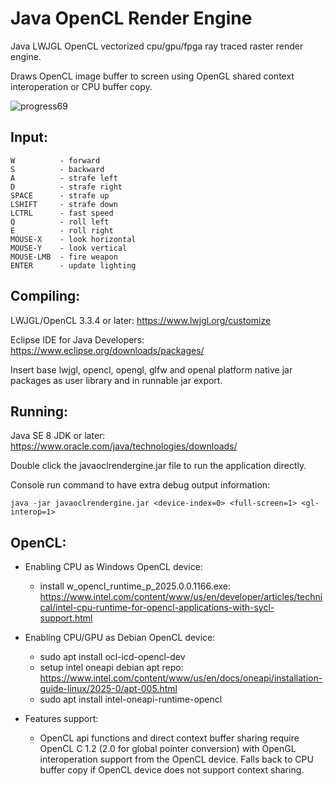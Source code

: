 # Java OpenCL Render Engine

Java LWJGL OpenCL vectorized cpu/gpu/fpga ray traced raster render engine.

Draws OpenCL image buffer to screen using OpenGL shared context interoperation or CPU buffer copy.

![progress69](https://github.com/user-attachments/assets/7d945a46-fe83-4646-b8be-65d7746da4f3)

Input:
----------------
```
W          - forward
S          - backward
A          - strafe left
D          - strafe right
SPACE      - strafe up
LSHIFT     - strafe down
LCTRL      - fast speed
Q          - roll left
E          - roll right
MOUSE-X    - look horizontal
MOUSE-Y    - look vertical
MOUSE-LMB  - fire weapon
ENTER      - update lighting
```

Compiling:
----------------

LWJGL/OpenCL 3.3.4 or later: https://www.lwjgl.org/customize

Eclipse IDE for Java Developers: https://www.eclipse.org/downloads/packages/

Insert base lwjgl, opencl, opengl, glfw and openal platform native jar packages as user library and in runnable jar export.

Running:
----------------

Java SE 8 JDK or later: https://www.oracle.com/java/technologies/downloads/

Double click the javaoclrendergine.jar file to run the application directly.

Console run command to have extra debug output information:
```
java -jar javaoclrendergine.jar <device-index=0> <full-screen=1> <gl-interop=1>
```

OpenCL:
----------------
- Enabling CPU as Windows OpenCL device:
  - install w_opencl_runtime_p_2025.0.0.1166.exe: https://www.intel.com/content/www/us/en/developer/articles/technical/intel-cpu-runtime-for-opencl-applications-with-sycl-support.html

- Enabling CPU/GPU as Debian OpenCL device:
  - sudo apt install ocl-icd-opencl-dev
  - setup intel oneapi debian apt repo: https://www.intel.com/content/www/us/en/docs/oneapi/installation-guide-linux/2025-0/apt-005.html
  - sudo apt install intel-oneapi-runtime-opencl

- Features support:
  - OpenCL api functions and direct context buffer sharing require OpenCL C 1.2 (2.0 for global pointer conversion) with OpenGL interoperation support from the OpenCL device. Falls back to CPU buffer copy if OpenCL device does not support context sharing.
